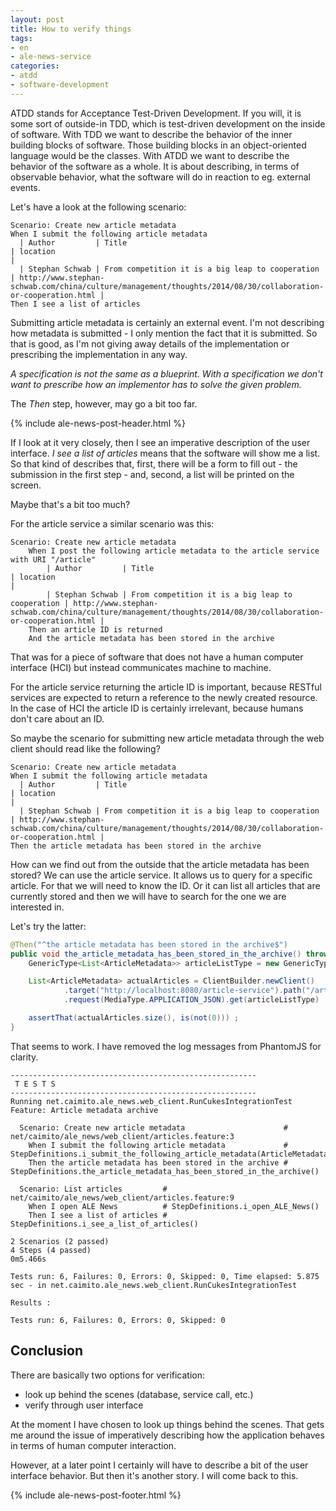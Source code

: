 ```yaml
---
layout: post
title: How to verify things
tags:
- en
- ale-news-service
categories:
- atdd
- software-development
---
```

ATDD stands for Acceptance Test-Driven Development. If you will, it is some sort of outside-in TDD, which is test-driven development on the inside of software. With TDD we want to describe the behavior of the inner building blocks of software. Those building blocks in an object-oriented language would be the classes. With ATDD we want to describe the behavior of the software as a whole. It is about describing, in terms of observable behavior, what the software will do in reaction to eg. external events.

Let's have a look at the following scenario:

```gherkin
Scenario: Create new article metadata
When I submit the following article metadata
  | Author         | Title                                            | location                                                                                                     |
  | Stephan Schwab | From competition it is a big leap to cooperation | http://www.stephan-schwab.com/china/culture/management/thoughts/2014/08/30/collaboration-or-cooperation.html |
Then I see a list of articles
```

Submitting article metadata is certainly an external event. I'm not describing how metadata is submitted - I only mention the fact that it is submitted. So that is good, as I'm not giving away details of the implementation or prescribing the implementation in any way.

*A specification is not the same as a blueprint. With a specification we don't want to prescribe how an implementor has to solve the given problem.*

The *Then* step, however, may go a bit too far.

{% include ale-news-post-header.html %}

If I look at it very closely, then I see an imperative description of the user interface. *I see a list of articles* means that the software will show me a list. So that kind of describes that, first, there will be a form to fill out - the submission in the first step - and, second, a list will be printed on the screen.

Maybe that's a bit too much?

For the article service a similar scenario was this:

```gherkin
Scenario: Create new article metadata
	When I post the following article metadata to the article service with URI "/article"
		| Author         | Title                                            | location                                                                                                     |
		| Stephan Schwab | From competition it is a big leap to cooperation | http://www.stephan-schwab.com/china/culture/management/thoughts/2014/08/30/collaboration-or-cooperation.html |
	Then an article ID is returned
	And the article metadata has been stored in the archive
```

That was for a piece of software that does not have a human computer interface (HCI) but instead communicates machine to machine.

For the article service returning the article ID is important, because RESTful services are expected to return a reference to the newly created resource. In the case of HCI the article ID is certainly irrelevant, because humans don't care about an ID.

So maybe the scenario for submitting new article metadata through the web client should read like the following?

```gherkin
Scenario: Create new article metadata
When I submit the following article metadata
  | Author         | Title                                            | location                                                                                                     |
  | Stephan Schwab | From competition it is a big leap to cooperation | http://www.stephan-schwab.com/china/culture/management/thoughts/2014/08/30/collaboration-or-cooperation.html |
Then the article metadata has been stored in the archive
```

How can we find out from the outside that the article metadata has been stored? We can use the article service. It allows us to query for a specific article. For that we will need to know the ID. Or it can list all articles that are currently stored and then we will have to search for the one we are interested in.

Let's try the latter:

```java
@Then("^the article metadata has been stored in the archive$")
public void the_article_metadata_has_been_stored_in_the_archive() throws Throwable {
    GenericType<List<ArticleMetadata>> articleListType = new GenericType<List<ArticleMetadata>>() {};

    List<ArticleMetadata> actualArticles = ClientBuilder.newClient()
            .target("http://localhost:8080/article-service").path("/article")
            .request(MediaType.APPLICATION_JSON).get(articleListType) ;

    assertThat(actualArticles.size(), is(not(0))) ;
}
```

That seems to work. I have removed the log messages from PhantomJS for clarity.

	-------------------------------------------------------
	 T E S T S
	-------------------------------------------------------
	Running net.caimito.ale_news.web_client.RunCukesIntegrationTest
	Feature: Article metadata archive

	  Scenario: Create new article metadata                      # net/caimito/ale_news/web_client/articles.feature:3
	    When I submit the following article metadata             # StepDefinitions.i_submit_the_following_article_metadata(ArticleMetadata>)
	    Then the article metadata has been stored in the archive # StepDefinitions.the_article_metadata_has_been_stored_in_the_archive()

	  Scenario: List articles         # net/caimito/ale_news/web_client/articles.feature:9
	    When I open ALE News          # StepDefinitions.i_open_ALE_News()
	    Then I see a list of articles # StepDefinitions.i_see_a_list_of_articles()

	2 Scenarios (2 passed)
	4 Steps (4 passed)
	0m5.466s

	Tests run: 6, Failures: 0, Errors: 0, Skipped: 0, Time elapsed: 5.875 sec - in net.caimito.ale_news.web_client.RunCukesIntegrationTest

	Results :

	Tests run: 6, Failures: 0, Errors: 0, Skipped: 0

## Conclusion
There are basically two options for verification:

* look up behind the scenes (database, service call, etc.)
* verify through user interface

At the moment I have chosen to look up things behind the scenes. That gets me around the issue of imperatively describing how the application behaves in terms of human computer interaction.

However, at a later point I certainly will have to describe a bit of the user interface behavior. But then it's another story. I will come back to this.

{% include ale-news-post-footer.html %}
